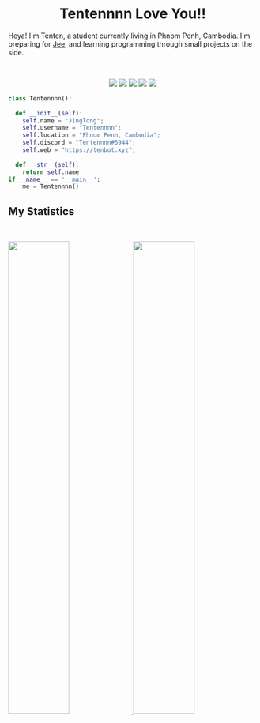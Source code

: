 <h1 align="center">
  <b>Tentennnn Love You!!</b>
</h1>

Heya! I'm Tenten, a student currently living in Phnom Penh, Cambodia. I'm preparing for 
<a href="https://en.wikipedia.org/wiki/Joint_Entrance_Examination">Jee</a>, 
and learning programming through small projects  on the side.

<br>

<p>
<div align="center">
  <img src="https://img.shields.io/badge/-JAVASCRIPT-f7c845?style=for-the-badge&logo=javascript&logoColor=f7c845&labelColor=282828">
  <img src="https://img.shields.io/badge/-TYPESCRIPT-2237bf?style=for-the-badge&logo=typescript&logoColor=2237bf&labelColor=282828">
  <img src="https://img.shields.io/badge/-HTML-c58545?style=for-the-badge&logo=html5&logoColor=c58545&labelColor=282828">
  <img src="https://img.shields.io/badge/-CSS-d1a01f?style=for-the-badge&logo=css3&logoColor=d1a01f&labelColor=282828">
  <img src="https://img.shields.io/badge/-Python-98b982?style=for-the-badge&logo=python&logoColor=98b982&labelColor=282828">
</div>
</p>

```python
class Tentennnn():
    
  def __init__(self):
    self.name = "Jinglong";
    self.username = "Tentennnn";
    self.location = "Phnom Penh, Cambodia";
    self.discord = "Tentennnn#6944";
    self.web = "https://tenbot.xyz";
  
  def __str__(self):
    return self.name
if __name__ == '__main__':
    me = Tentennnn()
```
<!--
<div align="center">
  <a href="https://open.spotify.com/user/2Qxc2NJ7yPKVFRWi3llRr2">
    <img src="https://readme-spotify-tingz.vercel.app/api/now-playing">
  </a>
</div>
-->
<!--
<div align="center">
  <a href="https://open.spotify.com/user/6s6pbtefezpookh8gwnkko15v">
    <img src="https://spotify-readme-theta-virid.vercel.app/api?scan=true&theme=dark" width="240px">
  </a>
</div>
-->

## My Statistics

<br/>
<p align="left">
  <a href="https://tenbot.xyz/">
  <img width="49.5%" src="https://github-readme-stats.vercel.app/api?username=Tentennnn&show_icons=true&theme=gruvbox&hide_border=true" />
    <img width="49.5%" src="https://github-readme-streak-stats.herokuapp.com/?user=tentennnn&theme=gruvbox&hide_border=true" />
  </a>
</p>
<br>
<!--
[![Tenten Trips' Activity Graph](https://activity-graph.herokuapp.com/graph?username=abhigyantrips&custom_title=Tentennnn%20Trips's%20Contribution%20Graph&theme=gruvbox&bg_color=282828&hide_border=true&line=d1a01f&point=c58545)](https://tenbot.xyz)
-->

